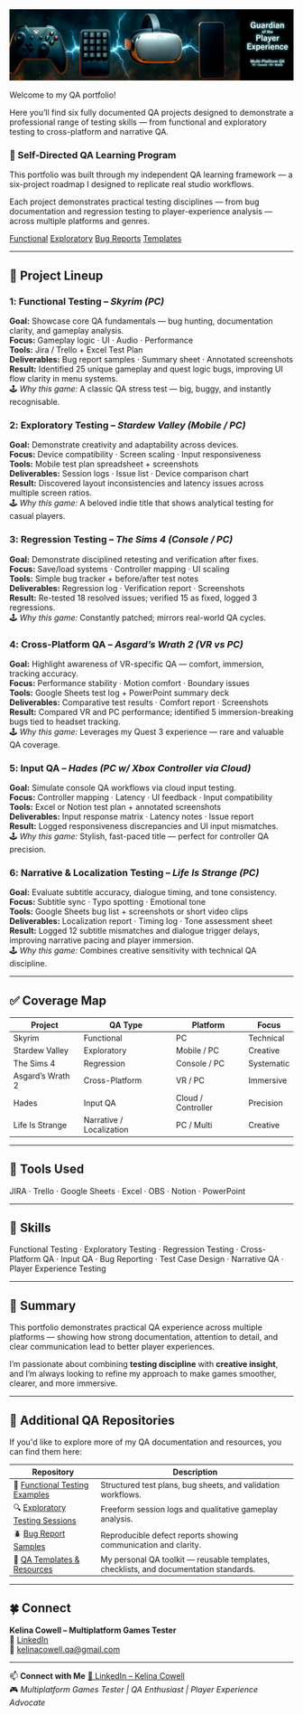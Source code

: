 <div class="hero">
  <img src="./qa-tester-multi-platform-pc-console-vr-mobile.png" alt="Portfolio Banner" />
</div>


Welcome to my QA portfolio!  

Here you’ll find six fully documented QA projects designed to demonstrate a professional range of testing skills — from functional and exploratory testing to cross-platform and narrative QA.  

### 🧠 Self-Directed QA Learning Program

This portfolio was built through my independent QA learning framework — a six-project roadmap I designed to replicate real studio workflows.

Each project demonstrates practical testing disciplines — from bug documentation and regression testing to player-experience analysis — across multiple platforms and genres.


<p class="quick-nav">
  <a class="btn pulse" href="https://github.com/kelinacowellqa/Functional-Testing-Examples">Functional</a>
  <a class="btn pulse" href="https://github.com/kelinacowellqa/Exploratory-Testing-Sessions">Exploratory</a>
  <a class="btn pulse" href="https://github.com/kelinacowellqa/Bug-Reports-Samples">Bug Reports</a>
  <a class="btn pulse" href="https://github.com/kelinacowellqa/QA-Templates-and-Resources">Templates</a>
</p>

---

## 🧩 Project Lineup

<section markdown="1" class="project-block">

### 1️: Functional Testing – *Skyrim (PC)*
**Goal:** Showcase core QA fundamentals — bug hunting, documentation clarity, and gameplay analysis.  
**Focus:** Gameplay logic · UI · Audio · Performance  
**Tools:** Jira / Trello + Excel Test Plan  
**Deliverables:** Bug report samples · Summary sheet · Annotated screenshots  
**Result:** Identified 25 unique gameplay and quest logic bugs, improving UI flow clarity in menu systems.  
🕹️ *Why this game:* A classic QA stress test — big, buggy, and instantly recognisable.

</section>

<section markdown="1" class="project-block">

### 2️: Exploratory Testing – *Stardew Valley (Mobile / PC)*
**Goal:** Demonstrate creativity and adaptability across devices.  
**Focus:** Device compatibility · Screen scaling · Input responsiveness  
**Tools:** Mobile test plan spreadsheet + screenshots  
**Deliverables:** Session logs · Issue list · Device comparison chart  
**Result:** Discovered layout inconsistencies and latency issues across multiple screen ratios.  
🕹️ *Why this game:* A beloved indie title that shows analytical testing for casual players.

</section>

<section markdown="1" class="project-block">

### 3️: Regression Testing – *The Sims 4 (Console / PC)*
**Goal:** Demonstrate disciplined retesting and verification after fixes.  
**Focus:** Save/load systems · Controller mapping · UI scaling  
**Tools:** Simple bug tracker + before/after test notes  
**Deliverables:** Regression log · Verification report · Screenshots  
**Result:** Re-tested 18 resolved issues; verified 15 as fixed, logged 3 regressions.  
🕹️ *Why this game:* Constantly patched; mirrors real-world QA cycles.

</section>

<section markdown="1" class="project-block">

### 4️: Cross-Platform QA – *Asgard’s Wrath 2 (VR vs PC)*
**Goal:** Highlight awareness of VR-specific QA — comfort, immersion, tracking accuracy.  
**Focus:** Performance stability · Motion comfort · Boundary issues  
**Tools:** Google Sheets test log + PowerPoint summary deck  
**Deliverables:** Comparative test results · Comfort report · Screenshots  
**Result:** Compared VR and PC performance; identified 5 immersion-breaking bugs tied to headset tracking.  
🕹️ *Why this game:* Leverages my Quest 3 experience — rare and valuable QA coverage.

</section>

<section markdown="1" class="project-block">

### 5️: Input QA – *Hades (PC w/ Xbox Controller via Cloud)*
**Goal:** Simulate console QA workflows via cloud input testing.  
**Focus:** Controller mapping · Latency · UI feedback · Input compatibility  
**Tools:** Excel or Notion test plan + annotated screenshots  
**Deliverables:** Input response matrix · Latency notes · Issue report  
**Result:** Logged responsiveness discrepancies and UI input mismatches.  
🕹️ *Why this game:* Stylish, fast-paced title — perfect for controller QA precision.

</section>

<section markdown="1" class="project-block">

### 6️: Narrative & Localization Testing – *Life Is Strange (PC)*
**Goal:** Evaluate subtitle accuracy, dialogue timing, and tone consistency.  
**Focus:** Subtitle sync · Typo spotting · Emotional tone  
**Tools:** Google Sheets bug list + screenshots or short video clips  
**Deliverables:** Localization report · Timing log · Tone assessment sheet  
**Result:** Logged 12 subtitle mismatches and dialogue trigger delays, improving narrative pacing and player immersion.  
🕹️ *Why this game:* Combines creative sensitivity with technical QA discipline.

</section>

---

## ✅ Coverage Map

| Project | QA Type | Platform | Focus |
|----------|----------|-----------|--------|
| Skyrim | Functional | PC | Technical |
| Stardew Valley | Exploratory | Mobile / PC | Creative |
| The Sims 4 | Regression | Console / PC | Systematic |
| Asgard’s Wrath 2 | Cross-Platform | VR / PC | Immersive |
| Hades | Input QA | Cloud / Controller | Precision |
| Life Is Strange | Narrative / Localization | PC / Multi | Creative |

---

## 🧰 Tools Used
JIRA · Trello · Google Sheets · Excel · OBS · Notion · PowerPoint  

---

## 🧠 Skills
Functional Testing · Exploratory Testing · Regression Testing · Cross-Platform QA · Input QA · Bug Reporting · Test Case Design · Narrative QA · Player Experience Testing  

---

## 🌟 Summary
This portfolio demonstrates practical QA experience across multiple platforms — showing how strong documentation, attention to detail, and clear communication lead to better player experiences.  

I’m passionate about combining **testing discipline** with **creative insight**, and I’m always looking to refine my approach to make games smoother, clearer, and more immersive.  

---

## 🧩 Additional QA Repositories

If you'd like to explore more of my QA documentation and resources, you can find them here:

| Repository | Description |
|-------------|-------------|
| 🧪 [Functional Testing Examples](https://github.com/kelinacowellqa/Functional-Testing-Examples) | Structured test plans, bug sheets, and validation workflows. |
| 🔍 [Exploratory Testing Sessions](https://github.com/kelinacowellqa/Exploratory-Testing-Sessions) | Freeform session logs and qualitative gameplay analysis. |
| 🪲 [Bug Report Samples](https://github.com/kelinacowellqa/Bug-Reports-Samples) | Reproducible defect reports showing communication and clarity. |
| 🧰 [QA Templates & Resources](https://github.com/kelinacowellqa/QA-Templates-and-Resources) | My personal QA toolkit — reusable templates, checklists, and documentation standards. |

---

## 🍀 Connect
**Kelina Cowell – Multiplatform Games Tester**  
🔗 [LinkedIn](https://www.linkedin.com/in/kelina-cowell-qa-tester)  
📧 kelinacowell.qa@gmail.com  


---

📫 **Connect with Me**
[💼 LinkedIn – Kelina Cowell](https://www.linkedin.com/in/kelina-cowell)  
🎮 *Multiplatform Games Tester | QA Enthusiast | Player Experience Advocate*  




